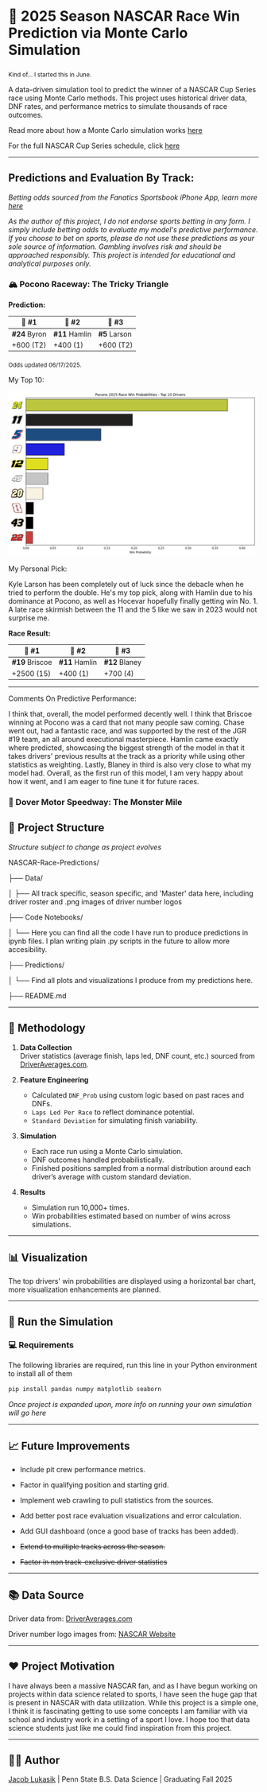 # 🏁 2025 Season NASCAR Race Win Prediction via Monte Carlo Simulation

<sub>Kind of... I started this in June.</sub>

A data-driven simulation tool to predict the winner of a NASCAR Cup Series race using Monte Carlo methods. This project uses historical driver data, DNF rates, and performance metrics to simulate thousands of race outcomes.

Read more about how a Monte Carlo simulation works [here](https://www.ibm.com/think/topics/monte-carlo-simulation)

For the full NASCAR Cup Series schedule, click [here](https://www.nascar.com/nascar-cup-series/2025/schedule/)

--- 

## Predictions and Evaluation By Track:

*Betting odds sourced from the Fanatics Sportsbook iPhone App, learn more [here](https://betfanatics.com/)*

*As the author of this project, I do not endorse sports betting in any form. I simply include betting odds to evaluate my model's predictive performance. If you choose to bet on sports, please do not use these predictions as your sole source of information. Gambling involves risk and should be approached responsibly. This project is intended for educational and analytical purposes only.*

### 🏔️ Pocono Raceway: The Tricky Triangle

**Prediction:**

| 🥇 #1           | 🥈 #2           | 🥉 #3           |
|----------------|----------------|----------------|
| **#24** Byron  | **#11** Hamlin | **#5** Larson  |
|      +600 (T2)  |    +400 (1)   |    +600 (T2)   |

<sub>Odds updated 06/17/2025.</sub>

My Top 10:

<img src="Predictions/Pocono-2025/Pocono-2025-Predicted-Top-10.png" alt="Pocono 2025 Predicted Top 10" width="500"/>

My Personal Pick:

Kyle Larson has been completely out of luck since the debacle when he tried to perform the double. He's my top pick, along with Hamlin due to his dominance at Pocono, as well as Hocevar hopefully finally getting win No. 1. A late race skirmish between the 11 and the 5 like we saw in 2023 would not surprise me.

**Race Result:**

| 🥇 #1           | 🥈 #2           | 🥉 #3           |
|----------------|----------------|----------------|
| **#19** Briscoe  | **#11** Hamlin | **#12** Blaney  |
|      +2500 (15)  |    +400 (1)   |    +700 (4)   |

---

Comments On Predictive Performance: 

I think that, overall, the model performed decently well. I think that Briscoe winning at Pocono was a card that not many people saw coming. Chase went out, had a fantastic race, and was supported by the rest of the JGR #19 team, an all around executional masterpiece. Hamlin came exactly where predicted, showcasing the biggest strength of the model in that it takes drivers' previous results at the track as a priority while using other statistics as weighting. Lastly, Blaney in third is also very close to what my model had. Overall, as the first run of this model, I am very happy about how it went, and I am eager to fine tune it for future races.

### 👹 Dover Motor Speedway: The Monster Mile

## 📂 Project Structure

*Structure subject to change as project evolves*

NASCAR-Race-Predictions/

├── Data/

│ ├── All track specific, season specific, and 'Master' data here, including driver roster and .png images of driver number logos

├── Code Notebooks/

│ └── Here you can find all the code I have run to produce predictions in ipynb files. I plan writing plain .py scripts in the future to allow more accesibility. 

├── Predictions/

│ └── Find all plots and visualizations I produce from my predictions here.

├── README.md


---

## 🧠 Methodology

1. **Data Collection**  
   Driver statistics (average finish, laps led, DNF count, etc.) sourced from [DriverAverages.com](https://www.driveraverages.com).

2. **Feature Engineering**  
   - Calculated `DNF_Prob` using custom logic based on past races and DNFs.
   - `Laps Led Per Race` to reflect dominance potential.
   - `Standard Deviation` for simulating finish variability.

3. **Simulation**  
   - Each race run using a Monte Carlo simulation.
   - DNF outcomes handled probabilistically.
   - Finished positions sampled from a normal distribution around each driver’s average with custom standard deviation.

4. **Results**  
   - Simulation run 10,000+ times.
   - Win probabilities estimated based on number of wins across simulations.

---

## 📊 Visualization

The top drivers' win probabilities are displayed using a horizontal bar chart, more visualization enhancements are planned.

---

## 🔁 Run the Simulation

### 💻 Requirements

The following libraries are required, run this line in your Python environment to install all of them

```bash
pip install pandas numpy matplotlib seaborn
```

*Once project is expanded upon, more info on running your own simulation will go here*

--- 

## 📈 Future Improvements

- Include pit crew performance metrics.

- Factor in qualifying position and starting grid.

- Implement web crawling to pull statistics from the sources.

- Add better post race evaluation visualizations and error calculation.

- Add GUI dashboard (once a good base of tracks has been added).

- ~~Extend to multiple tracks across the season.~~

- ~~Factor in non track-exclusive driver statistics~~

---

## 📚 Data Source

Driver data from: [DriverAverages.com](https://www.driveraverages.com/)

Driver number logo images from: [NASCAR Website](https://www.nascar.com/drivers/nascar-cup-series/)

---

## ❤️ Project Motivation

I have always been a massive NASCAR fan, and as I have begun working on projects within data science related to sports, I have seen the huge gap that is present in NASCAR with data utilization. While this project is a simple one, I think it is fascinating getting to use some concepts I am familiar with via school and industry work in a setting of a sport I love. I hope too that data science students just like me could find inspiration from this project.

---

## 🧑‍💻 Author
[Jacob Lukasik](https://www.linkedin.com/in/jacob-lukasik-00306826b/) | Penn State B.S. Data Science | Graduating Fall 2025
